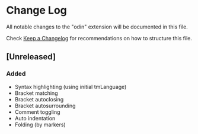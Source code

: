 # Change Log

All notable changes to the "odin" extension will be documented in this file.

Check [Keep a Changelog](http://keepachangelog.com/) for recommendations on how to structure this file.

## [Unreleased]

### Added
- Syntax highlighting (using initial tmLanguage)
- Bracket matching
- Bracket autoclosing
- Bracket autosurrounding
- Comment toggling
- Auto indentation
- Folding (by markers)

